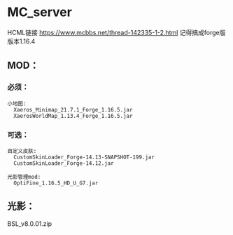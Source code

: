 # MC_server

HCML链接
https://www.mcbbs.net/thread-142335-1-2.html
记得搞成forge版
版本1.16.4

## MOD：
  ### 必须：
    小地图:
      Xaeros_Minimap_21.7.1_Forge_1.16.5.jar
      XaerosWorldMap_1.13.4_Forge_1.16.5.jar
    
  ### 可选：
    自定义皮肤:
      CustomSkinLoader_Forge-14.13-SNAPSHOT-199.jar
      CustomSkinLoader_Forge-14.12.jar
      
    光影管理mod:
      OptiFine_1.16.5_HD_U_G7.jar
    
## 光影：
  BSL_v8.0.01.zip
    
